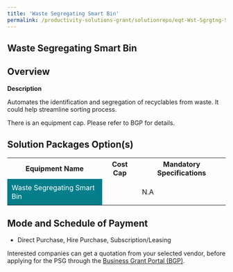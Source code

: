 ```yaml
---
title: 'Waste Segregating Smart Bin'
permalink: /productivity-solutions-grant/solutionrepo/eqt-Wst-Sgrgtng-Smrt-Bn-Envronmntl-Srvcs
---
```


## Waste Segregating Smart Bin

## Overview

**Description**

Automates the identification and segregation of recyclables from waste. It could help streamline sorting process.

There is an equipment cap. Please refer to BGP for details.

## Solution Packages Option(s)

<table>
<tr>
<th><b>Equipment Name</b></th>
<th><b>Cost Cap</b></th>
<th><b>Mandatory Specifications</b></th>
</tr>
<tr>
<td style='padding: 10px; background-color: #037E8A; color: #FFFFFF;'>Waste Segregating Smart Bin</td>
<td style='padding: 10px;'></td>
<td style='padding: 10px;'>N.A</td>
</tr>
</table>

## Mode and Schedule of Payment

 - Direct Purchase, Hire Purchase, Subscription/Leasing

Interested companies can get a quotation from your selected vendor, before applying for the PSG through the <a href='https://www.businessgrants.gov.sg/' target='_blank' rel='noopener'>Business Grant Portal (BGP)</a>.

<script src="/jquery/resize-tables.js"></script>
